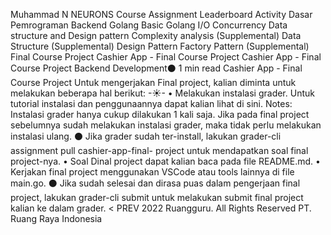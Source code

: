 
Muhammad N
NEURONS Course Assignment Leaderboard Activity
Dasar Pemrograman Backend
Golang Basic
Golang I/O
Concurrency
Data structure and Design pattern
Complexity analysis (Supplemental)
Data Structure (Supplemental) Design Pattern
Factory Pattern (Supplemental)
Final Course Project
Cashier App - Final Course Project
Cashier App - Final Course Project
Backend Development⚫ 1 min read
Cashier App - Final Course Project
Untuk mengerjakan Final project, kalian diminta untuk melakukan beberapa hal berikut:
-☀-
• Melakukan instalasi grader. Untuk tutorial instalasi dan penggunaannya dapat kalian lihat di sini.
Notes: Instalasi grader hanya cukup dilakukan 1 kali saja. Jika pada final project sebelumnya sudah melakukan instalasi grader, maka tidak perlu melakukan instalasi ulang.
⚫ Jika grader sudah ter-install, lakukan grader-cli assignment pull cashier-app-final- project untuk mendapatkan soal final project-nya.
• Soal Dinal project dapat kalian baca pada file README.md.
• Kerjakan final project menggunakan VSCode atau tools lainnya di file main.go.
⚫ Jika sudah selesai dan dirasa puas dalam pengerjaan final project, lakukan grader-cli submit untuk melakukan submit final project kalian ke dalam grader.
< PREV
2022 Ruangguru. All Rights Reserved PT. Ruang Raya Indonesia